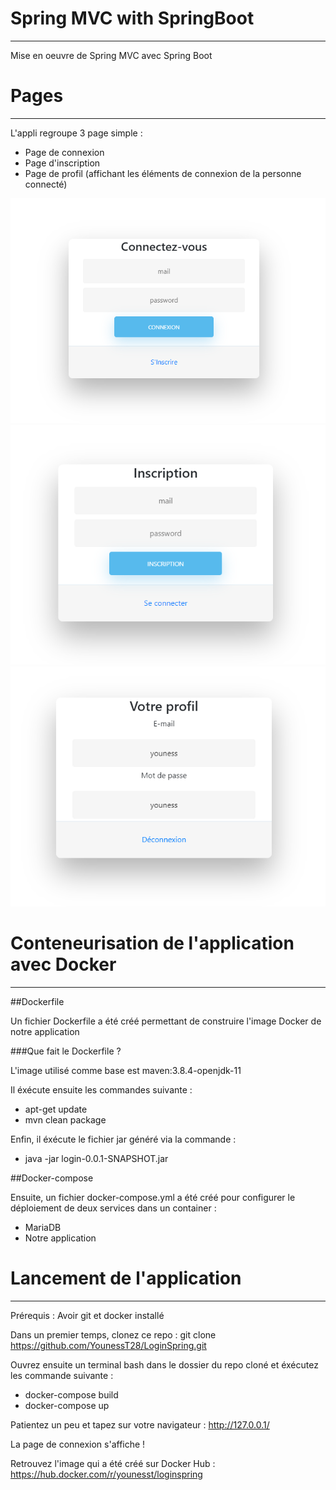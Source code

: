# Spring MVC with SpringBoot
_____________________________________
Mise en oeuvre de Spring MVC avec Spring Boot

# Pages
_________________________________

L'appli regroupe 3 page simple :
- Page de connexion
- Page d'inscription
- Page de profil (affichant les éléments de connexion de la personne connecté)

![img](images/connexion.png)
![img](images/inscription.png)
![img](images/profil.png)

# Conteneurisation de l'application avec Docker
_________________________________

##Dockerfile

Un fichier Dockerfile a été créé permettant de construire l'image Docker de notre application

###Que fait le Dockerfile ? 

L'image utilisé comme base est maven:3.8.4-openjdk-11

Il éxécute ensuite les commandes suivante : 
- apt-get update
- mvn clean package

Enfin, il éxécute le fichier jar généré via la commande : 
- java -jar login-0.0.1-SNAPSHOT.jar

##Docker-compose

Ensuite, un fichier docker-compose.yml a été créé pour configurer le déploiement de deux services dans un container : 
- MariaDB
- Notre application

# Lancement de l'application
_________________________________

Prérequis : Avoir git et docker installé 

Dans un premier temps, clonez ce repo : git clone https://github.com/YounessT28/LoginSpring.git

Ouvrez ensuite un terminal bash dans le dossier du repo cloné et éxécutez les commande suivante : 
- docker-compose build
- docker-compose up

Patientez un peu et tapez sur votre navigateur : http://127.0.0.1/

La page de connexion s'affiche !

Retrouvez l'image qui a été créé sur Docker Hub : https://hub.docker.com/r/younesst/loginspring

